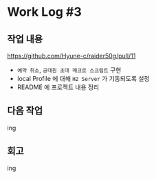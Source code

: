 # Work Log #3

## 작업 내용

<https://github.com/Hyune-c/raider50g/pull/11>

- `예약 취소`, `공대원 초대 매크로 스크립트` 구현
- local Profile 에 대해 `H2 Server` 가 기동되도록 설정
- README 에 프로젝트 내용 정리

## 다음 작업

ing
  
## 회고

ing
